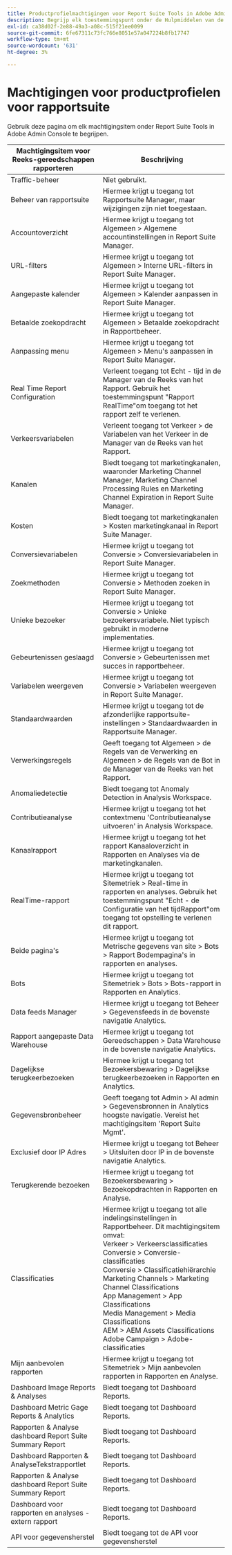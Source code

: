 ```yaml
---
title: Productprofielmachtigingen voor Report Suite Tools in Adobe Admin Console
description: Begrijp elk toestemmingspunt onder de Hulpmiddelen van de Reeks van het Rapport.
exl-id: ca38d02f-2e88-49a3-a08c-515f21ee0099
source-git-commit: 6fe67311c73fc766e8051e57a047224b8fb17747
workflow-type: tm+mt
source-wordcount: '631'
ht-degree: 3%

---
```


# Machtigingen voor productprofielen voor rapportsuite

Gebruik deze pagina om elk machtigingsitem onder Report Suite Tools in Adobe Admin Console te begrijpen.

| Machtigingsitem voor Reeks-gereedschappen rapporteren | Beschrijving |
|------|------|
| Traffic-beheer | Niet gebruikt. |
| Beheer van rapportsuite | Hiermee krijgt u toegang tot Rapportsuite Manager, maar wijzigingen zijn niet toegestaan. |
| Accountoverzicht | Hiermee krijgt u toegang tot Algemeen > Algemene accountinstellingen in Report Suite Manager. |
| URL-filters | Hiermee krijgt u toegang tot Algemeen > Interne URL-filters in Report Suite Manager. |
| Aangepaste kalender | Hiermee krijgt u toegang tot Algemeen > Kalender aanpassen in Report Suite Manager. |
| Betaalde zoekopdracht | Hiermee krijgt u toegang tot Algemeen > Betaalde zoekopdracht in Rapportbeheer. |
| Aanpassing menu | Hiermee krijgt u toegang tot Algemeen > Menu&#39;s aanpassen in Report Suite Manager. |
| Real Time Report Configuration | Verleent toegang tot Echt - tijd in de Manager van de Reeks van het Rapport. Gebruik het toestemmingspunt &quot;Rapport RealTime&quot;om toegang tot het rapport zelf te verlenen. |
| Verkeersvariabelen | Verleent toegang tot Verkeer > de Variabelen van het Verkeer in de Manager van de Reeks van het Rapport. |
| Kanalen | Biedt toegang tot marketingkanalen, waaronder Marketing Channel Manager, Marketing Channel Processing Rules en Marketing Channel Expiration in Report Suite Manager. |
| Kosten | Biedt toegang tot marketingkanalen > Kosten marketingkanaal in Report Suite Manager. |
| Conversievariabelen | Hiermee krijgt u toegang tot Conversie > Conversievariabelen in Report Suite Manager. |
| Zoekmethoden | Hiermee krijgt u toegang tot Conversie > Methoden zoeken in Report Suite Manager. |
| Unieke bezoeker | Hiermee krijgt u toegang tot Conversie > Unieke bezoekersvariabele. Niet typisch gebruikt in moderne implementaties. |
| Gebeurtenissen geslaagd | Hiermee krijgt u toegang tot Conversie > Gebeurtenissen met succes in rapportbeheer. |
| Variabelen weergeven | Hiermee krijgt u toegang tot Conversie > Variabelen weergeven in Report Suite Manager. |
| Standaardwaarden | Hiermee krijgt u toegang tot de afzonderlijke rapportsuite-instellingen > Standaardwaarden in Rapportsuite Manager. |
| Verwerkingsregels | Geeft toegang tot Algemeen > de Regels van de Verwerking en Algemeen > de Regels van de Bot in de Manager van de Reeks van het Rapport. |
| Anomaliedetectie | Biedt toegang tot Anomaly Detection in Analysis Workspace. |
| Contributieanalyse | Hiermee krijgt u toegang tot het contextmenu &#39;Contributieanalyse uitvoeren&#39; in Analysis Workspace. |
| Kanaalrapport | Hiermee krijgt u toegang tot het rapport Kanaaloverzicht in Rapporten en Analyses via de marketingkanalen. |
| RealTime-rapport | Hiermee krijgt u toegang tot Sitemetriek > Real-time in rapporten en analyses. Gebruik het toestemmingspunt &quot;Echt - de Configuratie van het tijdRapport&quot;om toegang tot opstelling te verlenen dit rapport. |
| Beide pagina&#39;s | Hiermee krijgt u toegang tot Metrische gegevens van site > Bots > Rapport Bodempagina&#39;s in rapporten en analyses. |
| Bots | Hiermee krijgt u toegang tot Sitemetriek > Bots > Bots-rapport in Rapporten en Analytics. |
| Data feeds Manager | Hiermee krijgt u toegang tot Beheer > Gegevensfeeds in de bovenste navigatie Analytics. |
| Rapport aangepaste Data Warehouse | Hiermee krijgt u toegang tot Gereedschappen > Data Warehouse in de bovenste navigatie Analytics. |
| Dagelijkse terugkeerbezoeken | Hiermee krijgt u toegang tot Bezoekersbewaring > Dagelijkse terugkeerbezoeken in Rapporten en Analytics. |
| Gegevensbronbeheer | Geeft toegang tot Admin > Al admin > Gegevensbronnen in Analytics hoogste navigatie. Vereist het machtigingsitem &#39;Report Suite Mgmt&#39;. |
| Exclusief door IP Adres | Hiermee krijgt u toegang tot Beheer > Uitsluiten door IP in de bovenste navigatie Analytics. |
| Terugkerende bezoeken | Hiermee krijgt u toegang tot Bezoekersbewaring > Bezoekopdrachten in Rapporten en Analyse. |
| Classificaties | Hiermee krijgt u toegang tot alle indelingsinstellingen in Rapportbeheer. Dit machtigingsitem omvat: <br>Verkeer > Verkeersclassificaties<br>Conversie > Conversie-classificaties<br>Conversie > Classificatiehiërarchie<br>Marketing Channels > Marketing Channel Classifications<br>App Management > App Classifications<br>Media Management > Media Classifications<br>AEM > AEM Assets Classifications<br>Adobe Campaign > Adobe-classificaties |
| Mijn aanbevolen rapporten | Hiermee krijgt u toegang tot Sitemetriek > Mijn aanbevolen rapporten in Rapporten en Analyse. |
| Dashboard Image Reports &amp; Analyses | Biedt toegang tot Dashboard Reports. |
| Dashboard Metric Gage Reports &amp; Analytics | Biedt toegang tot Dashboard Reports. |
| Rapporten &amp; Analyse dashboard Report Suite Summary Report | Biedt toegang tot Dashboard Reports. |
| Dashboard Rapporten &amp; AnalyseTekstrapportlet | Biedt toegang tot Dashboard Reports. |
| Rapporten &amp; Analyse dashboard Report Suite Summary Report | Biedt toegang tot Dashboard Reports. |
| Dashboard voor rapporten en analyses - extern rapport | Biedt toegang tot Dashboard Reports. |
| API voor gegevensherstel | Biedt toegang tot de API voor gegevensherstel |

